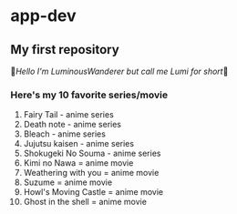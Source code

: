 # app-dev
## My first repository

💛*Hello I'm LuminousWanderer but call me Lumi for short*💛

### **Here's my 10 favorite series/movie**

1. Fairy Tail - anime series
2. Death note - anime series
3. Bleach - anime series
4. Jujutsu kaisen - anime series
5. Shokugeki No Souma - anime series
6. Kimi no Nawa = anime movie
7. Weathering with you = anime movie
8. Suzume = anime movie
9. Howl's Moving Castle = anime movie
10. Ghost in the shell = anime movie
